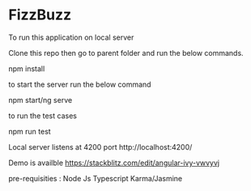 # FizzBuzz

To run this application on local server

Clone this repo then go to parent folder and run the below commands.

npm install

to start the server run the below command 

npm start/ng serve

to run the test cases 

npm run test

Local server listens at 4200 port http://localhost:4200/

Demo is availble 
https://stackblitz.com/edit/angular-ivy-vwvyvj

pre-requisities : 
Node Js
Typescript
Karma/Jasmine


